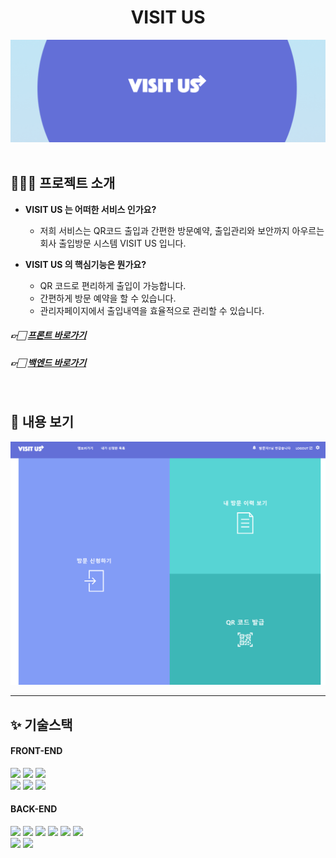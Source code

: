 <div align="center">
    <h1> VISIT US </h1>
</div>

![배너](https://github.com/Access-projcet/.github/blob/main/banner.png)
<br>
<br>

## 👩‍👧‍👧 프로젝트 소개


- **VISIT US 는 어떠한 서비스 인가요?**
    - 저희 서비스는 QR코드 출입과 간편한 방문예약, 출입관리와 보안까지 아우르는
    회사 출입방문 시스템 VISIT US 입니다.

- **VISIT US 의 핵심기능은 뭔가요?**
    - QR 코드로 편리하게 출입이 가능합니다.
    - 간편하게 방문 예약을 할 수 있습니다.
    - 관리자페이지에서 출입내역을 효율적으로 관리할 수 있습니다.

##### 👉🏻 [프론트 바로가기](https://github.com/Access-projcet/FrontEnd)
##### 👉🏻 [백엔드 바로가기](https://github.com/Access-projcet/BackEnd)
<br>

## 🍅 내용 보기
![Group](https://github.com/Access-projcet/.github/blob/main/guest_main.png)
<br>

---

## ✨ 기술스택 

#### FRONT-END
<img src="https://img.shields.io/badge/HTML-E34F26?style=flat&logo=appveyor&logo=HTML5&logoColor=white"/> <img src="https://img.shields.io/badge/styled components-DB7093?style=flat&logo=appveyor&logo=styled-components&logoColor=white"/> <img src="https://img.shields.io/badge/JavaScript-F7DF1E?style=flat&logo=appveyor&logo=JavaScript&logoColor=black"/> <br> <img src="https://img.shields.io/badge/React-61DAFB?style=flat&logo=appveyor&logo=React&logoColor=black"/> <img src="https://img.shields.io/badge/Axios-5A29E4?style=flat&logo=appveyor&logo=Axios&logoColor=white"/>  <img src="https://img.shields.io/badge/GitHub Actions-2088FF?style=flat&logo=appveyor&logo=GitHub Actions&logoColor=white"/>

#### BACK-END
<img src="https://img.shields.io/badge/Spring-6DB33F?style=flat&logo=appveyor&logo=Spring&logoColor=white"/> <img src="https://img.shields.io/badge/Spring Boot-6DB33F?style=flat&logo=appveyor&logo=Spring Boot&logoColor=white"/> <img src="https://img.shields.io/badge/Spring Security-6DB33F?style=flat&logo=appveyor&logo=Spring Security&logoColor=white"/> 
<img src="https://img.shields.io/badge/Redis-DC382D?style=flat&logo=appveyor&logo=Redis&logoColor=white"/> <img src="https://img.shields.io/badge/MySQL-4479A1?style=flat&logo=appveyor&logo=MySQL&logoColor=white"/> <img src="https://img.shields.io/badge/Amazon RDS-527FFF?style=flat&logo=appveyor&logo=Amazon RDS&logoColor=white"/>  
<img src="https://img.shields.io/badge/Amazon EC2-FF9900?style=flat&logo=appveyor&logo=Amazon EC2&logoColor=white"/> <img src="https://img.shields.io/badge/GitHub Actions-2088FF?style=flat&logo=appveyor&logo=GitHub Actions&logoColor=white"/>
<br>
